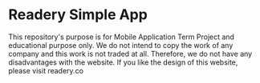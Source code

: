 # Readery Simple App

This repository's purpose is for Mobile Application Term Project and educational purpose only. We do not intend to copy the work of any company and this work is not traded at all. Therefore, we do not have any disadvantages with the website. If you like the design of this website, please visit readery.co
